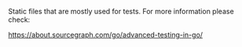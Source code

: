 
Static files that are mostly used for tests. For more information please check:

https://about.sourcegraph.com/go/advanced-testing-in-go/

